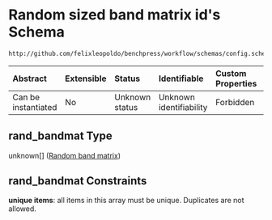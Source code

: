 # Random sized band matrix id's Schema

```txt
http://github.com/felixleopoldo/benchpress/workflow/schemas/config.schema.json#/properties/resources/properties/graph/properties/rand_bandmat
```



| Abstract            | Extensible | Status         | Identifiable            | Custom Properties | Additional Properties | Access Restrictions | Defined In                                                       |
| :------------------ | :--------- | :------------- | :---------------------- | :---------------- | :-------------------- | :------------------ | :--------------------------------------------------------------- |
| Can be instantiated | No         | Unknown status | Unknown identifiability | Forbidden         | Allowed               | none                | [config.schema.json*](config.schema.json "open original schema") |

## rand_bandmat Type

unknown\[] ([Random band matrix](config-definitions-random-band-matrix.md))

## rand_bandmat Constraints

**unique items**: all items in this array must be unique. Duplicates are not allowed.
